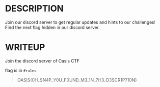 # DESCRIPTION
Join our discord server to get regular updates and hints to our challenges! Find the next flag hidden in our discord server.
# WRITEUP
Join the discord server of Oasis CTF

flag is in `#rules`

> OASIS{0H_SN4P_Y0U_F0UND_M3_1N_7H3_D3SCR1P710N}

